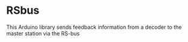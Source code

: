 # RSbus
This Arduino library sends feedback information from a decoder to the master station via the RS-bus
